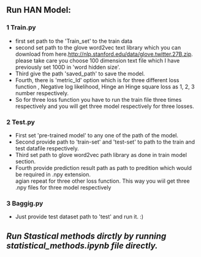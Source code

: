 ## Run HAN Model:
### 1 Train.py <br />
- first set path to the 'Train_set' to the train data <br />
- second set path to the glove  word2vec text library which you can download from here.http://nlp.stanford.edu/data/glove.twitter.27B.zip.  please take care you choose 100 dimension text file which I have previously set 100D in 'word hidden size'. <br />
- Third give the path 'saved_path' to save the model. <br />
- Fourth, there is 'metric_Id' option which is for three different loss function , Negative log likelihood, Hinge an Hinge square loss as 1, 2, 3 number respectively. <br />
- So for three loss function you have to run the train file three times respectively and you will get three model respectively for three losses. <br />

### 2 Test.py  <br />
- First set 'pre-trained model' to any one of the path of the model. <br />
- Second provide path to 'train-set' and 'test-set' to path to the train and test datafile respectively. <br />
- Third set path to glove word2vec path library as done in train model section. <br />
- Fourth provide prediction result path as path to predition which would be required in .npy extension.  <br />
agian repeat for three other loss function. This way you wiil get three .npy files for three model respectively<br />

### 3 Baggig.py <br />
- Just provide test dataset path to 'test' and run it. :)

## *Run Stastical methods dirctly by running statistical_methods.ipynb file directly.*
